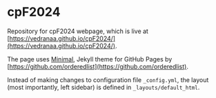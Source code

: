 # cpF2024

Repository for cpF2024 webpage, which is live at [https://vedranaa.github.io/cpF2024/](https://vedranaa.github.io/cpF2024/).

The page uses [Minimal](https://github.com/pages-themes/minimal), Jekyll theme for GitHub Pages by [https://github.com/orderedlist](https://github.com/orderedlist). 

Instead of making changes to configuration file `_config.yml`, the layout (most importantly, left sidebar) is defined in `_layouts/default_html`. 


